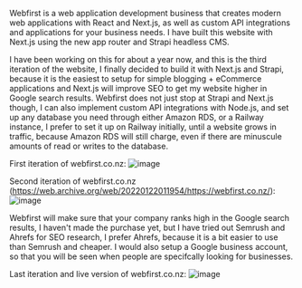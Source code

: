 Webfirst is a web application development business that creates modern web applications with React and Next.js, as well as custom API integrations and applications for your business needs. I have built this website with Next.js using the new app router and Strapi headless CMS.

I have been working on this for about a year now, and this is the third iteration of the website, I finally decided to build it with Next.js and Strapi, because it is the easiest to setup for simple blogging + eCommerce applications and Next.js will improve SEO to get my website higher in Google search results. Webfirst does not just stop at Strapi and Next.js though, I can also implement custom API integrations with Node.js, and set up any database you need through either Amazon RDS, or a Railway instance, I prefer to set it up on Railway initially, until a website grows in traffic, because Amazon RDS will still charge, even if there are minuscule amounts of read or writes to the database.

First iteration of webfirst.co.nz:
![image](https://beren-obsidian-images.imgix.net/e6f02fc09e425ec8ca404226f100adfe.png)

Second iteration of webfirst.co.nz (https://web.archive.org/web/20220122011954/https://webfirst.co.nz/):
![image](https://beren-obsidian-images.imgix.net/d98922da690ac87b8c36aaf42548afaa.png)

Webfirst will make sure that your company ranks high in the Google search results, I haven't made the purchase yet, but I have tried out Semrush and Ahrefs for SEO research, I prefer Ahrefs, because it is a bit easier to use than Semrush and cheaper. I would also setup a Google business account, so that you will be seen when people are specifcally looking for businesses. 

Last iteration and live version of webfirst.co.nz:
![image](https://beren-obsidian-images.imgix.net/3307e5c33fa916533380f8efa2f7f971.png)